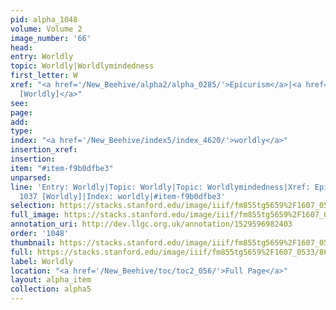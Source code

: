 ```yaml
---
pid: alpha_1048
volume: Volume 2
image_number: '66'
head: 
entry: Worldly
topic: Worldly|Worldlymindedness
first_letter: W
xref: "<a href='/New_Beehive/alpha2/alpha_0285/'>Epicurism</a>|<a href='/New_Beehive/toc/toc2_201/'>1037
  [Worldly]</a>"
see: 
page: 
add: 
type: 
index: "<a href='/New_Beehive/index5/index_4620/'>worldly</a>"
insertion_xref: 
insertion: 
item: "#item-f9b0dfbe3"
unparsed: 
line: 'Entry: Worldly|Topic: Worldly|Topic: Worldlymindedness|Xref: Epicurism|Xref:
  1037 [Worldly]|Index: worldly|#item-f9b0dfbe3'
selection: https://stacks.stanford.edu/image/iiif/fm855tg5659%2F1607_0533/860,4492,2901,564/full/0/default.jpg
full_image: https://stacks.stanford.edu/image/iiif/fm855tg5659%2F1607_0533/full/full/0/default.jpg
annotation_uri: http://dev.llgc.org.uk/annotation/1529596982403
order: '1048'
thumbnail: https://stacks.stanford.edu/image/iiif/fm855tg5659%2F1607_0533/860,4492,600,180/250,/0/default.jpg
full: https://stacks.stanford.edu/image/iiif/fm855tg5659%2F1607_0533/860,4492,2901,564/full/0/default.jpg
label: Worldly
location: "<a href='/New_Beehive/toc/toc2_056/'>Full Page</a>"
layout: alpha_item
collection: alpha5
---
```

